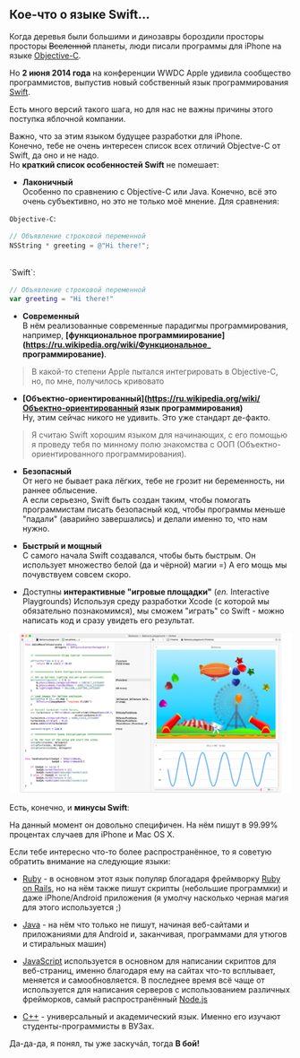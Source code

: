 ## Кое-что о языке **Swift**...

Когда деревья были большими и динозавры бороздили просторы просторы ~~Вселенной~~ планеты, люди писали программы для iPhone на языке [Objective-C](https://ru.wikipedia.org/wiki/Objective-C).
  
Но **2 июня 2014 года** на конференции WWDC Apple удивила сообщество программистов, выпустив новый собственный язык программирования [Swift](https://ru.wikipedia.org/wiki/Swift_(язык_программирования)).
  
Есть много версий такого шага, но для нас не важны причины этого поступка яблочной компании.
  
Важно, что за этим языком будущее разработки для iPhone.  
Конечно, тебе не очень интересен список всех отличий Objectve-C от Swift, да оно и не надо.   
Но **краткий список особенностей Swift** не помешает:

+ **Лаконичный**  
Особенно по сравнению с Objective-C или Java. Конечно, всё это очень субъективно, но это не только моё мнение.
Для сравнения:  
  
`Objective-C`:  

```objective-c
// Объявление строковой переменной
NSString * greeting = @"Hi there!";
```
    
<br>
`Swift`:
    
```swift  
// Объявление строковой переменной
var greeting = "Hi there!"
```
  
+ **Современный**  
В нём реализованные современные парадигмы программирования, например, **[функциональное программиирование](https://ru.wikipedia.org/wiki/Функциональное_ программирование)**.
> В какой-то степени Apple пытался интегрировать в Objective-C, но, по мне, получилось кривовато

+ **[Объектно-ориентированный](https://ru.wikipedia.org/wiki/Объектно-ориентированный язык программирования)**  
Ну, этим сейчас никого не удивить. Это уже стандарт де-факто.
> Я считаю Swift хорошим языком для начинающих, с его помощью я проведу тебя по минному полю знакомства с ООП (Объектно-ориентированного программирования).

+ **Безопасный**  
От него не бывает рака лёгких, тебе не грозит ни беременность, ни раннее облысение.  
А если серьезно, Swift быть создан таким, чтобы помогать программистам писать безопасный код, чтобы программы меньше "падали" (аварийно завершались) и делали именно то, что нам нужно.

+ **Быстрый и мощный**  
С самого начала Swift создавался, чтобы быть быстрым. Он использует множество белой (да и чёрной) магии =) А его мощь мы почувствуем совсем скоро.

+ Доступны **интерактивные "игровые площадки"** (*en.* Interactive Playgrounds)
Используя среду разработки Xcode (с которой мы обязательно познакомимся), мы сможем "играть" со Swift - можно написать код и сразу увидеть его результат.  

![](/img/2.0.swift-playground.jpg)

Есть, конечно, и **минусы Swift**:

На данный момент он довольно специфичен. На нём пишут в 99.99% процентах случаев для iPhone и Mac OS X.  

Если тебе интересно что-то более распространённое, то я советую обратить внимание на следующие языки:

- [Ruby](https://www.ruby-lang.org/ru/) - в основном этот язык популяр блогадаря фреймворку [Ruby on Rails](http://rubyonrails.org/), но на нём также пишут скрипты (небольшие программки) и даже iPhone/Android приложения (я умолчу насколько черная магия для этого используется ;)

- [Java](https://ru.wikipedia.org/wiki/Java) - на нём что только не пишут, начиная веб-сайтами и приложаниями для Android и, заканчивая, программами для утюгов и стиральных машин)  

- [JavaScript](https://ru.wikipedia.org/wiki/JavaScript) используется в основном для написании скриптов для веб-страниц, именно благодаря ему на сайтах что-то всплывает, меняется и самообновляется. В последнее время всё чаще от используется для написания серверов с использованием различных фрейморков, самый распространённый [Node.js](https://nodejs.org/)

- [С++](https://ru.wikipedia.org/wiki/C++) - универсальный и академический язык. Именно его изучают студенты-программисты в ВУЗах.

Да-да-да, я понял, ты уже заскучáл, тогда **В бой!**
